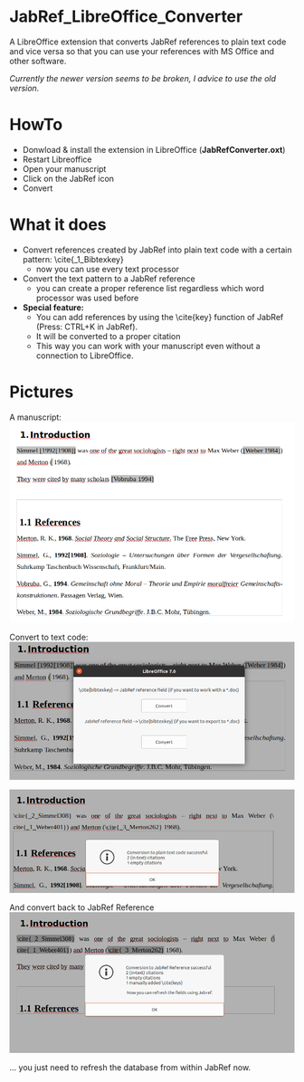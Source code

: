 # JabRef_LibreOffice_Converter
A LibreOffice extension that converts JabRef references to plain text code and vice versa so that you can use your references with MS Office and other software.

*Currently the newer version seems to be broken, I advice to use the old version.*

HowTo
=====
- Donwload & install the extension in LibreOffice (**JabRefConverter.oxt**)
- Restart Libreoffice
- Open your manuscript
- Click on the JabRef icon
- Convert


What it does
============
- Convert references created by JabRef into plain text code with a certain pattern: \cite{_1_Bibtexkey}
  - now you can use every text processor
- Convert the text pattern to a JabRef reference
  - you can create a proper reference list regardless which word processor was used before
- **Special feature:** 
  - You can add references by using the \cite{key} function of JabRef (Press: CTRL+K in JabRef). 
  - It will be converted to a proper citation
  - This way you can work with your manuscript even without a connection to LibreOffice.
  
  
Pictures
============
 
A manuscript:  
<img width=“300” src="Readme_images/Bildschirmfoto vom 2020-10-16 20-32-00.png"> 

Convert to text code:
<img width=“300” src="Readme_images/Bildschirmfoto vom 2020-10-16 20-25-32.png">

<img width=“300” src="Readme_images/Bildschirmfoto vom 2020-10-16 20-25-55.png">

And convert back to JabRef Reference
<img width=“300” src="Readme_images/Bildschirmfoto vom 2020-10-16 20-31-34.png">

... you just need to refresh the database from within JabRef now.

